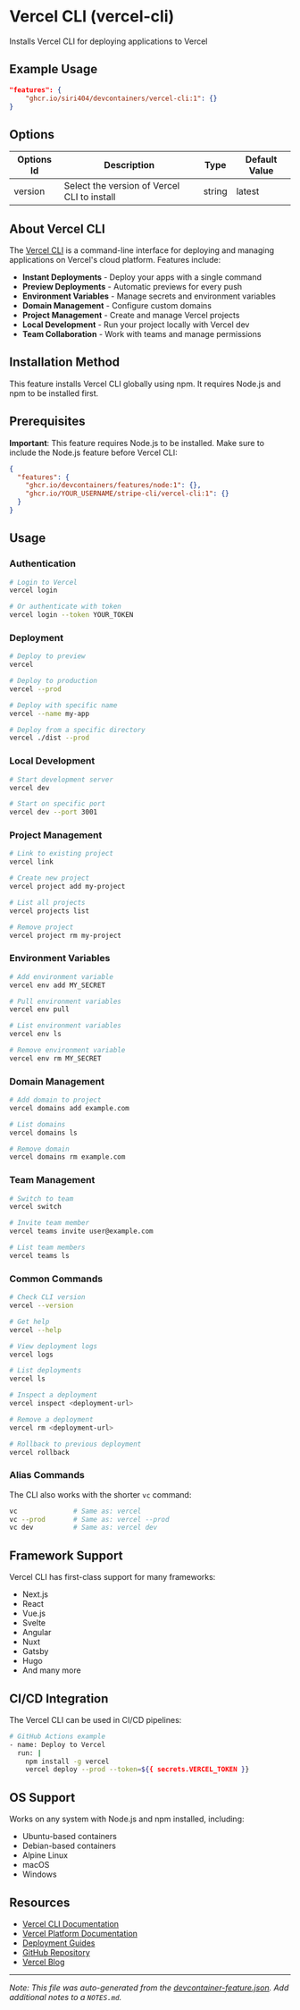 
# Vercel CLI (vercel-cli)

Installs Vercel CLI for deploying applications to Vercel

## Example Usage

```json
"features": {
    "ghcr.io/siri404/devcontainers/vercel-cli:1": {}
}
```

## Options

| Options Id | Description | Type | Default Value |
|-----|-----|-----|-----|
| version | Select the version of Vercel CLI to install | string | latest |

## About Vercel CLI

The [Vercel CLI](https://vercel.com/docs/cli) is a command-line interface for deploying and managing applications on Vercel's cloud platform. Features include:

- **Instant Deployments** - Deploy your apps with a single command
- **Preview Deployments** - Automatic previews for every push
- **Environment Variables** - Manage secrets and environment variables
- **Domain Management** - Configure custom domains
- **Project Management** - Create and manage Vercel projects
- **Local Development** - Run your project locally with Vercel dev
- **Team Collaboration** - Work with teams and manage permissions

## Installation Method

This feature installs Vercel CLI globally using npm. It requires Node.js and npm to be installed first.

## Prerequisites

**Important**: This feature requires Node.js to be installed. Make sure to include the Node.js feature before Vercel CLI:

```json
{
  "features": {
    "ghcr.io/devcontainers/features/node:1": {},
    "ghcr.io/YOUR_USERNAME/stripe-cli/vercel-cli:1": {}
  }
}
```

## Usage

### Authentication

```bash
# Login to Vercel
vercel login

# Or authenticate with token
vercel login --token YOUR_TOKEN
```

### Deployment

```bash
# Deploy to preview
vercel

# Deploy to production
vercel --prod

# Deploy with specific name
vercel --name my-app

# Deploy from a specific directory
vercel ./dist --prod
```

### Local Development

```bash
# Start development server
vercel dev

# Start on specific port
vercel dev --port 3001
```

### Project Management

```bash
# Link to existing project
vercel link

# Create new project
vercel project add my-project

# List all projects
vercel projects list

# Remove project
vercel project rm my-project
```

### Environment Variables

```bash
# Add environment variable
vercel env add MY_SECRET

# Pull environment variables
vercel env pull

# List environment variables
vercel env ls

# Remove environment variable
vercel env rm MY_SECRET
```

### Domain Management

```bash
# Add domain to project
vercel domains add example.com

# List domains
vercel domains ls

# Remove domain
vercel domains rm example.com
```

### Team Management

```bash
# Switch to team
vercel switch

# Invite team member
vercel teams invite user@example.com

# List team members
vercel teams ls
```

### Common Commands

```bash
# Check CLI version
vercel --version

# Get help
vercel --help

# View deployment logs
vercel logs

# List deployments
vercel ls

# Inspect a deployment
vercel inspect <deployment-url>

# Remove a deployment
vercel rm <deployment-url>

# Rollback to previous deployment
vercel rollback
```

### Alias Commands

The CLI also works with the shorter `vc` command:

```bash
vc              # Same as: vercel
vc --prod       # Same as: vercel --prod
vc dev          # Same as: vercel dev
```

## Framework Support

Vercel CLI has first-class support for many frameworks:
- Next.js
- React
- Vue.js
- Svelte
- Angular
- Nuxt
- Gatsby
- Hugo
- And many more

## CI/CD Integration

The Vercel CLI can be used in CI/CD pipelines:

```bash
# GitHub Actions example
- name: Deploy to Vercel
  run: |
    npm install -g vercel
    vercel deploy --prod --token=${{ secrets.VERCEL_TOKEN }}
```

## OS Support

Works on any system with Node.js and npm installed, including:
- Ubuntu-based containers
- Debian-based containers
- Alpine Linux
- macOS
- Windows

## Resources

- [Vercel CLI Documentation](https://vercel.com/docs/cli)
- [Vercel Platform Documentation](https://vercel.com/docs)
- [Deployment Guides](https://vercel.com/docs/deployments/overview)
- [GitHub Repository](https://github.com/vercel/vercel)
- [Vercel Blog](https://vercel.com/blog)



---

_Note: This file was auto-generated from the [devcontainer-feature.json](https://github.com/siri404/devcontainers/blob/main/src/vercel-cli/devcontainer-feature.json).  Add additional notes to a `NOTES.md`._
